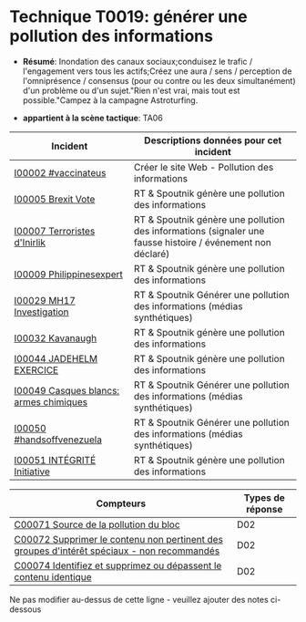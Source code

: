 # Technique T0019: générer une pollution des informations

* **Résumé**: Inondation des canaux sociaux;conduisez le trafic / l'engagement vers tous les actifs;Créez une aura / sens / perception de l'omniprésence / consensus (pour ou contre ou les deux simultanément) d'un problème ou d'un sujet."Rien n'est vrai, mais tout est possible."Campez à la campagne Astroturfing.

* **appartient à la scène tactique**: TA06


|Incident |Descriptions données pour cet incident |
|-------- |-------------------- |
|[I00002 #vaccinateus](../../generated_pages/incidents/I00002.md) |Créer le site Web - Pollution des informations |
|[I00005 Brexit Vote](../../generated_pages/incidents/I00005.md) |RT & Spoutnik génère une pollution des informations |
|[I00007 Terroristes d'Inirlik](../../generated_pages/incidents/I00007.md) |RT & Spoutnik génère une pollution des informations (signaler une fausse histoire / événement non déclaré) |
|[I00009 Philippinesexpert](../../generated_pages/incidents/I00009.md) |RT & Spoutnik génère une pollution des informations ||[I00017 Élections présidentielles américaines](../../generated_pages/incidents/I00017.md) |RT & Spoutnik génère une pollution des informations |
|[I00029 MH17 Investigation](../../generated_pages/incidents/I00029.md) |RT & Spoutnik Générer une pollution des informations (médias synthétiques) |
|[I00032 Kavanaugh](../../generated_pages/incidents/I00032.md) |RT & Spoutnik génère une pollution des informations |
|[I00044 JADEHELM EXERCICE](../../generated_pages/incidents/I00044.md) |RT & Spoutnik génère une pollution des informations |
|[I00049 Casques blancs: armes chimiques](../../generated_pages/incidents/I00049.md) |RT & Spoutnik Générer une pollution des informations (médias synthétiques) |
|[I00050 #handsoffvenezuela](../../generated_pages/incidents/I00050.md) |RT & Spoutnik Générer une pollution des informations (médias synthétiques) |
|[I00051 INTÉGRITÉ Initiative](../../generated_pages/incidents/I00051.md) |RT & Spoutnik génère une pollution des informations ||[I00063 Scandale de dopage olympique](../../generated_pages/incidents/I00063.md) |RT & Spoutnik Générer une pollution des informations (médias synthétiques) |



|Compteurs |Types de réponse |
|-------- |-------------- |
|[C00071 Source de la pollution du bloc](../../generated_pages/counters/C00071.md) |D02 |
|[C00072 Supprimer le contenu non pertinent des groupes d'intérêt spéciaux - non recommandés](../../generated_pages/counters/C00072.md) |D02 |
|[C00074 Identifiez et supprimez ou dépassent le contenu identique](../../generated_pages/counters/C00074.md) |D02 |


Ne pas modifier au-dessus de cette ligne - veuillez ajouter des notes ci-dessous